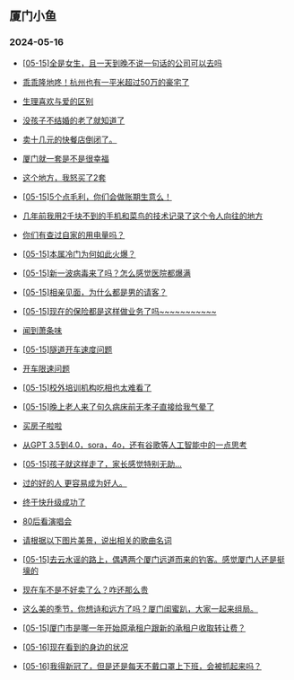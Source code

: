 ## 厦门小鱼 
### 2024-05-16

+ [[05-15]全是女生，且一天到晚不说一句话的公司可以去吗](http://bbs.xmfish.com/read-htm-tid-18190621.html)

+ [乖乖隆地咚！杭州也有一平米超过50万的豪宅了](http://bbs.xmfish.com/read-htm-tid-18190597.html)

+ [生理喜欢与爱的区别](http://bbs.xmfish.com/read-htm-tid-18190836.html)

+ [没孩子不结婚的老了就知道了](http://bbs.xmfish.com/read-htm-tid-18190794.html)

+ [卖十几元的快餐店倒闭了。](http://bbs.xmfish.com/read-htm-tid-18190868.html)

+ [厦门就一套是不是很幸福](http://bbs.xmfish.com/read-htm-tid-18190801.html)

+ [这个地方，我怒买了2套](http://bbs.xmfish.com/read-htm-tid-18190937.html)

+ [[05-15]5个点毛利，你们会做账期生意么！](http://bbs.xmfish.com/read-htm-tid-18190737.html)

+ [几年前我用2千块不到的手机和菜鸟的技术记录了这个令人向往的地方](http://bbs.xmfish.com/read-htm-tid-18190813.html)

+ [你们有查过自家的用电量吗？](http://bbs.xmfish.com/read-htm-tid-18190596.html)

+ [[05-15]本属冷门为何如此火爆？](http://bbs.xmfish.com/read-htm-tid-18190780.html)

+ [[05-15]​新一波病毒来了吗？怎么感觉医院都爆满](http://bbs.xmfish.com/read-htm-tid-18190926.html)

+ [[05-15]相亲见面，为什么都是男的请客？](http://bbs.xmfish.com/read-htm-tid-18190939.html)

+ [[05-15]现在的保险都是这样做业务了吗~~~~~~~~~~~](http://bbs.xmfish.com/read-htm-tid-18190910.html)

+ [闻到萧条味](http://bbs.xmfish.com/read-htm-tid-18191026.html)

+ [[05-15]隧道开车速度问题](http://bbs.xmfish.com/read-htm-tid-18190807.html)

+ [开车限速问题](http://bbs.xmfish.com/read-htm-tid-18190855.html)

+ [[05-15]校外培训机构吃相也太难看了](http://bbs.xmfish.com/read-htm-tid-18190979.html)

+ [[05-15]晚上老人来了句久病床前无孝子直接给我气晕了](http://bbs.xmfish.com/read-htm-tid-18191027.html)

+ [买房子啦啦](http://bbs.xmfish.com/read-htm-tid-18191073.html)

+ [从GPT 3.5到4.0，sora，4o，还有谷歌等人工智能中的一点思考](http://bbs.xmfish.com/read-htm-tid-18191063.html)

+ [[05-15]孩子就这样走了，家长感觉特别无助…](http://bbs.xmfish.com/read-htm-tid-18190975.html)

+ [过的好的人 更容易成为好人。](http://bbs.xmfish.com/read-htm-tid-18190992.html)

+ [终于快升级成功了](http://bbs.xmfish.com/read-htm-tid-18190994.html)

+ [80后看演唱会](http://bbs.xmfish.com/read-htm-tid-18191001.html)

+ [请根据以下图片美景，说出相关的歌曲名词](http://bbs.xmfish.com/read-htm-tid-18190980.html)

+ [[05-15]去云水谣的路上，偶遇两个厦门远道而来的钓客。感觉厦门人还是挺壕的](http://bbs.xmfish.com/read-htm-tid-18191050.html)

+ [现在车不是不好卖了么？咋还那么贵](http://bbs.xmfish.com/read-htm-tid-18191216.html)

+ [这么美的季节，你想诗和远方了吗？厦门闺蜜趴，大家一起来组局。](http://bbs.xmfish.com/read-htm-tid-18191072.html)

+ [[05-15]厦门市是哪一年开始原承租户跟新的承租户收取转让费？](http://bbs.xmfish.com/read-htm-tid-18191048.html)

+ [[05-16]现在看到的身边的状况](http://bbs.xmfish.com/read-htm-tid-18191146.html)

+ [[05-16]我得新冠了，但是还是每天不戴口罩上下班，会被抓起来吗？](http://bbs.xmfish.com/read-htm-tid-18191196.html)

